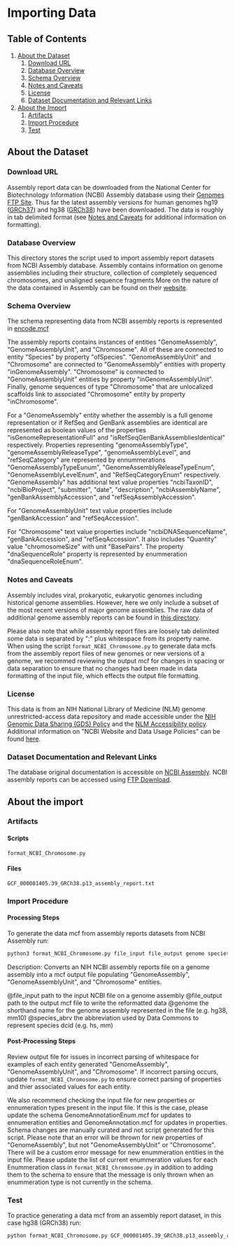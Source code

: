 # Importing  Data

## Table of Contents

1. [About the Dataset](#about-the-dataset)
    1. [Download URL](#download-url)
    2. [Database Overview](#database-overview)
    3. [Schema Overview](#schema-overview)
    4. [Notes and Caveats](#notes-and-caveats)
    5. [License](#license)
    6. [Dataset Documentation and Relevant Links](#dataset-documentation-and-relevant-links)
2. [About the Import](#about-the-import)
    1. [Artifacts](#artifacts)
    2. [Import Procedure](#import-procedure)
    3. [Test](#test)


## About the Dataset

### Download URL

Assembly report data can be downloaded from the National Center for Biotechnology Information (NCBI) Assembly database using their [Genomes FTP Site](https://ftp.ncbi.nlm.nih.gov/genomes/all/GCF/). Thus far the latest assembly versions for human genomes hg19 ([GRCh37](https://ftp.ncbi.nlm.nih.gov/genomes/all/GCF/000/001/405/GCF_000001405.13_GRCh37/GCF_000001405.13_GRCh37_assembly_report.txt)) and hg38 ([GRCh38](https://ftp.ncbi.nlm.nih.gov/genomes/all/GCF/000/001/405/GCF_000001405.26_GRCh38/GCF_000001405.26_GRCh38_assembly_report.txt)) have been downloaded. The data is roughly in tab delimited format (see [Notes and Caveats](#notes-and-caveats) for additional information on formatting).

### Database Overview

This directory stores the script used to import assembly report datasets from NCBI Assembly database. Assembly contains information on genome assemblies including their structure, collection of completely sequenced chromosomes, and unaligned sequence fragments More on the nature of the data contained in Assembly can be found on their [website](https://www.ncbi.nlm.nih.gov/assembly/help/).

### Schema Overview

The schema representing data from NCBI assembly reports is represented in [encode.mcf](https://github.com/datacommonsorg/schema/tree/main/biomedical_schema/encode.mcf)

The assembly reports contains instances of entities "GenomeAssembly", "GenomeAssemblyUnit", and "Chromosome". All of these are connected to entity "Species" by property "ofSpecies". "GenomeAssemblyUnit" and "Chromosome" are connected to "GenomeAssembly" entities with property "inGenomeAssembly". "Chromosome" is connected to "GenomeAssemblyUnit" entities by property "inGenomeAssemblyUnit". Finally, genome sequences of type "Chromosome" that are unlocalized scaffolds link to associated "Chromosome" entity by property "inChromosome".

For a "GenomeAssembly" entity whether the assembly is a full genome representation or if RefSeq and GenBank assemblies are identical are represented as boolean values of the properties "isGenomeRepresentationFull" and "isRefSeqGenBankAssembliesIdentical" respectively. Properties representing "genomeAssemblyType", "genomeAssemblyReleaseType", "genomeAssemblyLevel", and "refSeqCategory" are represented by ennummerations "GenomeAssemblyTypeEunum", "GenomeAssemblyReleaseTypeEnum", "GenomeAssemblyLevelEnum", and "RefSeqCategoryEnum" respectively. "GenomeAssembly" has additional text value properties "ncbiTaxonID", "ncbiBioProject", "submitter", "date", "description", "ncbiAssemblyName", "genBankAssemblyAccession", and "refSeqAssemblyAccession".

For "GenomeAssemblyUnit" text value properties include "genBankAccession" and "refSeqAccession".

For "Chromosome" text value properties include "ncbiDNASequenceName", "genBankAccession", and "refSeqAccession". It also includes "Quantity" value "chromosomeSize" with unit "BasePairs". The property "dnaSequenceRole" property is represented by enummeration "dnaSequenceRoleEnum".

### Notes and Caveats

Assembly includes viral, prokaryotic, eukaryotic genomes including historical genome assemblies. However, here we only include a subset of the most recent versions of major genome assemblies. The raw data of additional genome assembly reports can be found in [this directory](https://ftp.ncbi.nlm.nih.gov/genomes/all/GCF/).

Please also note that while assembly report files are loosely tab delimited some data is separated by ":" plus whitespace from its property name. When using the script `format_NCBI_Chromosome.py` to generate data mcfs from the assembly report files of new genomes or new versions of a genome, we recommed reviewing the output mcf for changes in spacing or data separation to ensure that no changes had been made in data formatting of the input file, which effects the output file formatting.

### License

This data is from an NIH National Library of Medicine (NLM) genome unrestricted-access data repository and made accessible under the [NIH Genomic Data Sharing (GDS) Policy](https://osp.od.nih.gov/scientific-sharing/genomic-data-sharing/) and the [NLM Accessibility policy](https://www.nlm.nih.gov/accessibility.html). Additional information on "NCBI Website and Data Usage Policies" can be found [here](https://www.ncbi.nlm.nih.gov/home/about/policies/).

### Dataset Documentation and Relevant Links

The database original documentation is accessible on [NCBI Assembly](https://www.ncbi.nlm.nih.gov/assembly/help/). NCBI assembly reports can be accessed using [FTP Download](https://ftp.ncbi.nlm.nih.gov/genomes/all/).

## About the import

### Artifacts

#### Scripts

`format_NCBI_Chromosome.py`

#### Files

`GCF_000001405.39_GRCh38.p13_assembly_report.txt`

### Import Procedure

#### Processing Steps 

To generate the data mcf from assembly reports datasets from NCBI Assembly run:

```bash
python3 format_NCBI_Chromosome.py file_input file_output genome species_abrv
```
Description: Converts an NIH NCBI assembly reports file on a genome assembly into a mcf output file populating "GenomeAssembly", "GenomeAssemblyUnit", and "Chromosome" entities.

@file_input		path to the input NCBI file on a genome assembly
@file_output	path to the output mcf file to write the reformatted data
@genome 		the shorthand name for the genome assembly represented in the file (e.g. hg38, mm10)
@species_abrv	the abbreviation used by Data Commons to represent species dcid (e.g. hs, mm)

#### Post-Processing Steps

Review output file for issues in incorrect parsing of whitespace for examples of each entity generated "GenomeAssembly", "GenomeAssemblyUnit", and "Chromosome". If incorrect parsing occurs, update `format_NCBI_Chromosome.py` to ensure correct parsing of properties and thier associated values for each entity.

We also recommend checking the input file for new properties or ennumeration types present in the input file. If this is the case, please update the schema GenomeAnnotationEnum.mcf for updates to ennumeration entities and GenomeAnnotation.mcf for updates in properties. Schema changes are manually curated and not script generated for this script. Please note that an error will be thrown for new properties of "GenomeAssembly", but not "GenomeAssemblyUnit" or "Chromosome". There will be a custom error message for new enummeration entities in the input file. Please update the list of current enummeration values for each Enummeration class in `format_NCBI_Chromosome.py` in addition to adding them to the schema to ensure that the message is only thrown when an enummeration type is not currently in the schema.

### Test

To practice generating a data mcf from an assembly report dataset, in this case hg38 (GRCh38) run:

```bash
python format_NCBI_Chromosome.py GCF_000001405.39_GRCh38.p13_assembly_report.txt hg38_genome_assembly.mcf hg38 hs
```
